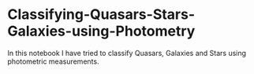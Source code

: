 # Classifying-Quasars-Stars-Galaxies-using-Photometry
In this notebook I have tried to classify Quasars, Galaxies and Stars using photometric measurements.
